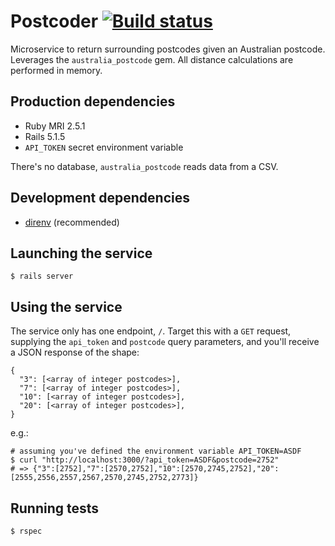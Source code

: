 # Postcoder [![Build status](https://badge.buildkite.com/e4df0912e62c296fba88d74ee6b8d04b4b641cd7c7a04fdb31.svg)](https://buildkite.com/fivegoodfriends/postcoder)

Microservice to return surrounding postcodes given an Australian postcode.
Leverages the `australia_postcode` gem. All distance calculations are performed
in memory.

## Production dependencies

- Ruby MRI 2.5.1
- Rails 5.1.5
- `API_TOKEN` secret environment variable

There's no database, `australia_postcode` reads data from a CSV.

## Development dependencies

- [direnv](https://direnv.net/) (recommended)

## Launching the service

```
$ rails server
```

## Using the service

The service only has one endpoint, `/`. Target this with a `GET` request,
supplying the `api_token` and `postcode` query parameters, and you'll receive a
JSON response of the shape:
```
{
  "3": [<array of integer postcodes>],
  "7": [<array of integer postcodes>],
  "10": [<array of integer postcodes>],
  "20": [<array of integer postcodes>],
}
```

e.g.:
```
# assuming you've defined the environment variable API_TOKEN=ASDF
$ curl "http://localhost:3000/?api_token=ASDF&postcode=2752"
# => {"3":[2752],"7":[2570,2752],"10":[2570,2745,2752],"20":[2555,2556,2557,2567,2570,2745,2752,2773]}
```

## Running tests

```
$ rspec
```
